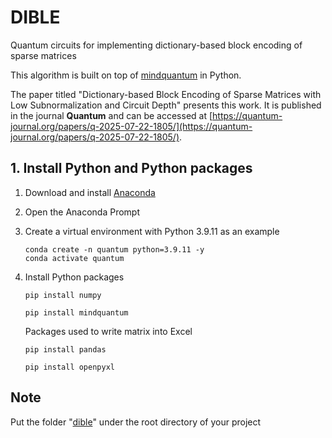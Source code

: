 # DIBLE
Quantum circuits for implementing dictionary-based block encoding of sparse matrices

This algorithm is built on top of [mindquantum](https://www.mindspore.cn/mindquantum/docs/en/r0.6/index.html) in Python.

The paper titled "Dictionary-based Block Encoding of Sparse Matrices with Low Subnormalization and Circuit Depth" presents this work. It is published in the journal **Quantum** and can be accessed at [https://quantum-journal.org/papers/q-2025-07-22-1805/](https://quantum-journal.org/papers/q-2025-07-22-1805/).

## 1. Install Python and Python packages

1. Download and install [Anaconda](https://www.anaconda.com/download)

2. Open the Anaconda Prompt
   
3. Create a virtual environment with Python 3.9.11 as an example

   ```
   conda create -n quantum python=3.9.11 -y
   conda activate quantum
   ```

3. Install Python packages

   ```
   pip install numpy
   ```
   ```
   pip install mindquantum
   ```
   Packages used to write matrix into Excel
   ```
   pip install pandas
   ```
   ```
   pip install openpyxl
   ```

## Note

Put the folder "[dible](https://github.com/ChunlinYangHEU/DISBLE/tree/main/dible)" under the root directory of your project

